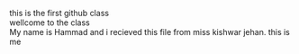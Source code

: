 this is the first github class <br> wellcome to the class <br> My name is Hammad and i recieved this file from miss kishwar jehan.
this is me
